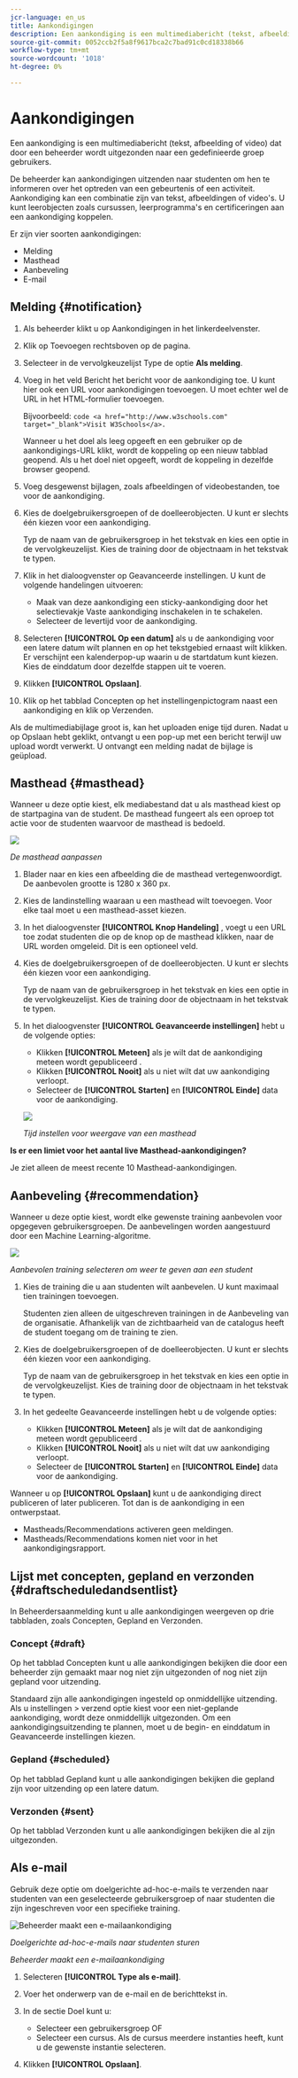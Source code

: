 ```yaml
---
jcr-language: en_us
title: Aankondigingen
description: Een aankondiging is een multimediabericht (tekst, afbeelding of video) dat door een beheerder wordt uitgezonden naar een gedefinieerde groep gebruikers.
source-git-commit: 0052ccb2f5a8f9617bca2c7bad91c0cd18338b66
workflow-type: tm+mt
source-wordcount: '1018'
ht-degree: 0%

---
```




# Aankondigingen

Een aankondiging is een multimediabericht (tekst, afbeelding of video) dat door een beheerder wordt uitgezonden naar een gedefinieerde groep gebruikers.

De beheerder kan aankondigingen uitzenden naar studenten om hen te informeren over het optreden van een gebeurtenis of een activiteit. Aankondiging kan een combinatie zijn van tekst, afbeeldingen of video&#39;s. U kunt leerobjecten zoals cursussen, leerprogramma&#39;s en certificeringen aan een aankondiging koppelen.

Er zijn vier soorten aankondigingen:

* Melding
* Masthead
* Aanbeveling
* E-mail

## Melding {#notification}

1. Als beheerder klikt u op Aankondigingen in het linkerdeelvenster.
1. Klik op Toevoegen rechtsboven op de pagina.
1. Selecteer in de vervolgkeuzelijst Type de optie **Als melding**.
1. Voeg in het veld Bericht het bericht voor de aankondiging toe. U kunt hier ook een URL voor aankondigingen toevoegen. U moet echter wel de URL in het HTML-formulier toevoegen.

   Bijvoorbeeld:  `code <a href="http://www.w3schools.com" target="_blank">Visit W3Schools</a>.`

   Wanneer u het doel als leeg opgeeft en een gebruiker op de aankondigings-URL klikt, wordt de koppeling op een nieuw tabblad geopend. Als u het doel niet opgeeft, wordt de koppeling in dezelfde browser geopend.

1. Voeg desgewenst bijlagen, zoals afbeeldingen of videobestanden, toe voor de aankondiging.
1. Kies de doelgebruikersgroepen of de doelleerobjecten. U kunt er slechts één kiezen voor een aankondiging.

   Typ de naam van de gebruikersgroep in het tekstvak en kies een optie in de vervolgkeuzelijst. Kies de training door de objectnaam in het tekstvak te typen.

1. Klik in het dialoogvenster op Geavanceerde instellingen. U kunt de volgende handelingen uitvoeren:

   * Maak van deze aankondiging een sticky-aankondiging door het selectievakje Vaste aankondiging inschakelen in te schakelen.
   * Selecteer de levertijd voor de aankondiging.

1. Selecteren **[!UICONTROL Op een datum]** als u de aankondiging voor een latere datum wilt plannen en op het tekstgebied ernaast wilt klikken. Er verschijnt een kalenderpop-up waarin u de startdatum kunt kiezen. Kies de einddatum door dezelfde stappen uit te voeren.
1. Klikken **[!UICONTROL Opslaan]**.
1. Klik op het tabblad Concepten op het instellingenpictogram naast een aankondiging en klik op Verzenden.

Als de multimediabijlage groot is, kan het uploaden enige tijd duren. Nadat u op Opslaan hebt geklikt, ontvangt u een pop-up met een bericht terwijl uw upload wordt verwerkt. U ontvangt een melding nadat de bijlage is geüpload.

## Masthead {#masthead}

Wanneer u deze optie kiest, elk mediabestand dat u als masthead kiest op de startpagina van de student. De masthead fungeert als een oproep tot actie voor de studenten waarvoor de masthead is bedoeld.

![](assets/masthead-announcement.png)

*De masthead aanpassen*

1. Blader naar en kies een afbeelding die de masthead vertegenwoordigt. De aanbevolen grootte is 1280 x 360 px.
1. Kies de landinstelling waaraan u een masthead wilt toevoegen. Voor elke taal moet u een masthead-asset kiezen.
1. In het dialoogvenster **[!UICONTROL Knop Handeling]** , voegt u een URL toe zodat studenten die op de knop op de masthead klikken, naar de URL worden omgeleid. Dit is een optioneel veld.
1. Kies de doelgebruikersgroepen of de doelleerobjecten. U kunt er slechts één kiezen voor een aankondiging.

   Typ de naam van de gebruikersgroep in het tekstvak en kies een optie in de vervolgkeuzelijst. Kies de training door de objectnaam in het tekstvak te typen.

1. In het dialoogvenster **[!UICONTROL Geavanceerde instellingen]** hebt u de volgende opties:

   * Klikken **[!UICONTROL Meteen]** als je wilt dat de aankondiging meteen wordt gepubliceerd .
   * Klikken **[!UICONTROL Nooit]** als u niet wilt dat uw aankondiging verloopt.
   * Selecteer de **[!UICONTROL Starten]** en **[!UICONTROL Einde]** data voor de aankondiging.

   ![](assets/advanced-settings.png)

   *Tijd instellen voor weergave van een masthead*

**Is er een limiet voor het aantal live Masthead-aankondigingen?**

Je ziet alleen de meest recente 10 Masthead-aankondigingen.

## Aanbeveling {#recommendation}

Wanneer u deze optie kiest, wordt elke gewenste training aanbevolen voor opgegeven gebruikersgroepen. De aanbevelingen worden aangestuurd door een Machine Learning-algoritme.

![](assets/recommendation-announcement.png)

*Aanbevolen training selecteren om weer te geven aan een student*

1. Kies de training die u aan studenten wilt aanbevelen. U kunt maximaal tien trainingen toevoegen.

   Studenten zien alleen de uitgeschreven trainingen in de Aanbeveling van de organisatie. Afhankelijk van de zichtbaarheid van de catalogus heeft de student toegang om de training te zien.

1. Kies de doelgebruikersgroepen of de doelleerobjecten. U kunt er slechts één kiezen voor een aankondiging.

   Typ de naam van de gebruikersgroep in het tekstvak en kies een optie in de vervolgkeuzelijst. Kies de training door de objectnaam in het tekstvak te typen.

1. In het gedeelte Geavanceerde instellingen hebt u de volgende opties:

   * Klikken **[!UICONTROL Meteen]** als je wilt dat de aankondiging meteen wordt gepubliceerd .
   * Klikken **[!UICONTROL Nooit]** als u niet wilt dat uw aankondiging verloopt.
   * Selecteer de **[!UICONTROL Starten]** en **[!UICONTROL Einde]** data voor de aankondiging.

   <!--![](assets/advanced-settings.png)-->

Wanneer u op **[!UICONTROL Opslaan]** kunt u de aankondiging direct publiceren of later publiceren. Tot dan is de aankondiging in een ontwerpstaat.

* Mastheads/Recommendations activeren geen meldingen.
* Mastheads/Recommendations komen niet voor in het aankondigingsrapport.

## Lijst met concepten, gepland en verzonden {#draftscheduledandsentlist}

In Beheerdersaanmelding kunt u alle aankondigingen weergeven op drie tabbladen, zoals Concepten, Gepland en Verzonden.

<!--![](assets/three-tabs-announcement1.png)-->

### Concept {#draft}

Op het tabblad Concepten kunt u alle aankondigingen bekijken die door een beheerder zijn gemaakt maar nog niet zijn uitgezonden of nog niet zijn gepland voor uitzending.

Standaard zijn alle aankondigingen ingesteld op onmiddellijke uitzending. Als u instellingen > verzend optie kiest voor een niet-geplande aankondiging, wordt deze onmiddellijk uitgezonden. Om een aankondigingsuitzending te plannen, moet u de begin- en einddatum in Geavanceerde instellingen kiezen.

### Gepland {#scheduled}

Op het tabblad Gepland kunt u alle aankondigingen bekijken die gepland zijn voor uitzending op een latere datum.

### Verzonden {#sent}

Op het tabblad Verzonden kunt u alle aankondigingen bekijken die al zijn uitgezonden.

## Als e-mail

Gebruik deze optie om doelgerichte ad-hoc-e-mails te verzenden naar studenten van een geselecteerde gebruikersgroep of naar studenten die zijn ingeschreven voor een specifieke training.

![Beheerder maakt een e-mailaankondiging](assets/email-announcement-admin.png)

*Doelgerichte ad-hoc-e-mails naar studenten sturen*

*Beheerder maakt een e-mailaankondiging*

1. Selecteren **[!UICONTROL Type als e-mail]**.
1. Voer het onderwerp van de e-mail en de berichttekst in.
1. In de sectie Doel kunt u:

   * Selecteer een gebruikersgroep OF
   * Selecteer een cursus. Als de cursus meerdere instanties heeft, kunt u de gewenste instantie selecteren.

1. Klikken **[!UICONTROL Opslaan]**.
